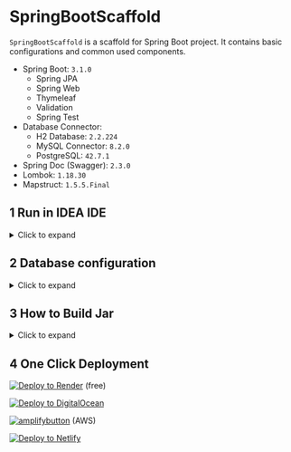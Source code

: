 # SpringBootScaffold
`SpringBootScaffold` is a scaffold for Spring Boot project. It contains basic configurations and common used components.
- Spring Boot: `3.1.0`
  - Spring JPA
  - Spring Web
  - Thymeleaf
  - Validation
  - Spring Test
- Database Connector:
  - H2 Database: `2.2.224`
  - MySQL Connector: `8.2.0`
  - PostgreSQL: `42.7.1`
- Spring Doc (Swagger): `2.3.0`
- Lombok: `1.18.30`
- Mapstruct: `1.5.5.Final`


## 1 Run in IDEA IDE
<details>
<summary>Click to expand</summary>

1. Make sure your IDEA IDE setting to JDK 17.
   ![](ide.png)
2. Run `MainApplication.java` to start the server.
3. Open [http://localhost:8080/swagger-ui/index.html](http://localhost:8080/swagger-ui/index.html) to see the swagger doc.
4. The data will save to H2 database file `./springboot_scaffold.mv.db` by default.
</details>

## 2 Database configuration
<details>
<summary>Click to expand</summary>

**SpringBootScaffold** uses `H2` memory database default. It can be changed easily to other database by specifying environment variables or `application.yml`.

Following shows how to change by environment variables.

### 2.1 H2 database (default)
H2 is **DEFAULT database** for **SpringBootScaffold**. Its configuration is:
```dotenv
DB_JDBC_URL=jdbc:h2:mem:springboot_scaffold
DB_USERNAME=sa
DB_PASSWORD=password
DB_DRIVER_CLASS=org.h2.Driver
DB_JPA_DIALECT=org.hibernate.dialect.H2Dialect
```
Once Spring Boot started, H2 can be access by [http://localhost:8080/h2-console](http://localhost:8080/h2-console).

### 2.2 MySQL
Create a MySQL database named `springboot_scaffold`, then setup environment variables as following (change accordingly):
```dotenv
DB_JDBC_URL=jdbc:mysql://localhost:3306/springboot_scaffold?useUnicode=true&characterEncoding=utf-8&allowPublicKeyRetrieval=true&useSSL=false&serverTimezone=GMT%2B8
DB_USERNAME=root
DB_PASSWORD=12345678
DB_DRIVER_CLASS=com.mysql.cj.jdbc.Driver
DB_JPA_DIALECT=org.hibernate.dialect.MySQLDialect
```

### 2.3 PostgreSQL
Create a PostgreSQL database named `springboot_scaffold`, then setup environment variables as following (change accordingly):
```dotenv
DB_JDBC_URL=jdbc:postgresql://localhost:5432/springboot_scaffold
DB_USERNAME=postgres
DB_PASSWORD=12345678
DB_DRIVER_CLASS=org.postgresql.Driver
DB_JPA_DIALECT=org.hibernate.dialect.PostgreSQLDialect
```
</details>

## 3 How to Build Jar
<details>
<summary>Click to expand</summary>

```shell
java --version  # make sure your java version is 17
./gradlew clean build
java -jar build/libs/SpringbootScaffold.jar
```
</details>

## 4 One Click Deployment

[![Deploy to Render](https://render.com/images/deploy-to-render-button.svg)](https://render.com/deploy?repo=https://github.com/runlala/SpringBootScaffold.git) (free)


[![Deploy to DigitalOcean](https://www.deploytodo.com/do-btn-blue.svg)](https://cloud.digitalocean.com/apps/new?repo=https://github.com/runlala/SpringBootScaffold/tree/main&refcode=026c8249359c)

[![amplifybutton](https://oneclick.amplifyapp.com/button.svg)](https://console.aws.amazon.com/amplify/home#/deploy?repo=https://github.com/runlala/SpringBootScaffold) (AWS)

[![Deploy to Netlify](https://www.netlify.com/img/deploy/button.svg)](https://app.netlify.com/start/deploy?repository=https://github.com/runlala/SpringBootScaffold)

